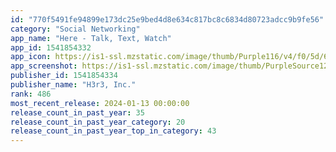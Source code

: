 ```yaml
---
id: "770f5491fe94899e173dc25e9bed4d8e634c817bc8c6834d80723adcc9b9fe56"
category: "Social Networking"
app_name: "Here - Talk, Text, Watch"
app_id: 1541854332
app_icon: https://is1-ssl.mzstatic.com/image/thumb/Purple116/v4/f0/5d/6c/f05d6c9d-740a-c5d0-68b5-d4c5e8bc7083/AppIcon-1x_U007epad-0-0-85-220-0.png/1024x1024bb.png
app_screenshot: https://is1-ssl.mzstatic.com/image/thumb/PurpleSource126/v4/90/a9/28/90a92840-ead8-a892-1caf-ec623c6b0762/891260f8-6623-4979-936a-57453e65ab86_1.png/1284x2778bb.png
publisher_id: 1541854334
publisher_name: "H3r3, Inc."
rank: 486
most_recent_release: 2024-01-13 00:00:00
release_count_in_past_year: 35
release_count_in_past_year_category: 20
release_count_in_past_year_top_in_category: 43
---
```

